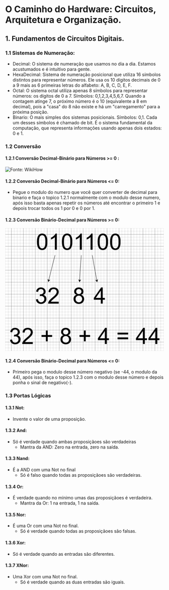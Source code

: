# O Caminho do Hardware: Circuitos, Arquitetura e Organização.

## 1. Fundamentos de Circuitos Digitais.
### 1.1 Sistemas de Numeração:
   * Decimal: O sistema de numeração que usamos no dia a dia. Estamos acustumados e é intuitivo para gente.
   * HexaDecimal: Sistema de numeração posicional que utiliza 16 símbolos distintos para representar números. Ele usa os 10 dígitos decimais de 0 a 9 mais as 6 primeiras letras do alfabeto: A, B, C, D, E, F.
   * Octal: O sistema octal utiliza apenas 8 símbolos para representar números: os dígitos de 0 a 7. Símbolos: 0,1,2,3,4,5,6,7. Quando a contagem atinge 7, o próximo número é o 10 (equivalente a 8 em decimal), pois a "casa" do 8 não existe e há um "carregamento" para a próxima posição.
   * Binario: O mais simples dos sistemas posicionais. Símbolos: 0,1. Cada um desses símbolos é chamado de bit. É o sistema fundamental da computação, que representa informações usando apenas dois estados: 0 e 1.
### 1.2 Conversão
#### 1.2.1 Conversão Decimal-Binário para Números >= 0 :
![Fonte: WikiHow](https://www.wikihow.com/images/thumb/4/45/Convert-from-Decimal-to-Binary-Step-9-Version-4.jpg/v4-728px-Convert-from-Decimal-to-Binary-Step-9-Version-4.jpg "Fonte WikiHow")
#### 1.2.2 Conversão Decimal-Binário para Números <= 0:
   * Pegue o modulo do numero que você quer converter de decimal para binario e faça o topico 1.2.1 normalmente com o modulo desse numero, após isso basta apenas repetir os números até encontrar o primeiro 1 e depois trocar todos os 1 por 0 e 0 por 1.
#### 1.2.3 Conversão Binário-Decimal para Números >= 0: 
![Fonte: @isaulfelipe]( /img/ConversaoBinarioDecimalParaNumerosPositivos.png "Fonte @isaulfelipe")
#### 1.2.4 Conversão Binário-Decimal para Números <= 0: 
   * Primeiro pega o modulo desse número negativo (se -44, o modulo da 44), após isso, faça o topico 1.2.3 com o modulo desse número e depois ponha o sinal de negativo(-).
   
### 1.3 Portas Lógicas
#### 1.3.1 Not:
   * Invente o valor de uma proposição.
#### 1.3.2 And:
   * Só é verdade quando ambas proposiçãoes são verdadeiras
      * Mantra da AND: Zero na entrada, zero na saída.
#### 1.3.3 Nand:
   * É a AND com uma Not no final
      * Só é falso quando todas as proposiçãoes são verdadeiras.
#### 1.3.4 Or:
   * É verdade quando no mínimo umas das proposiçãoes é verdadeira.
      * Mantra da Or: 1 na entrada, 1 na saída.
#### 1.3.5 Nor:
   * É uma Or com uma Not no final.
      * Só é verdade quando todas as proposiçãoes são falsas.
#### 1.3.6 Xor: 
   * Só é verdade quando as entradas são diferentes.
#### 1.3.7 XNor:
   * Uma Xor com uma Not no final.
      * Só é verdade quando as duas entradas são iguais.


